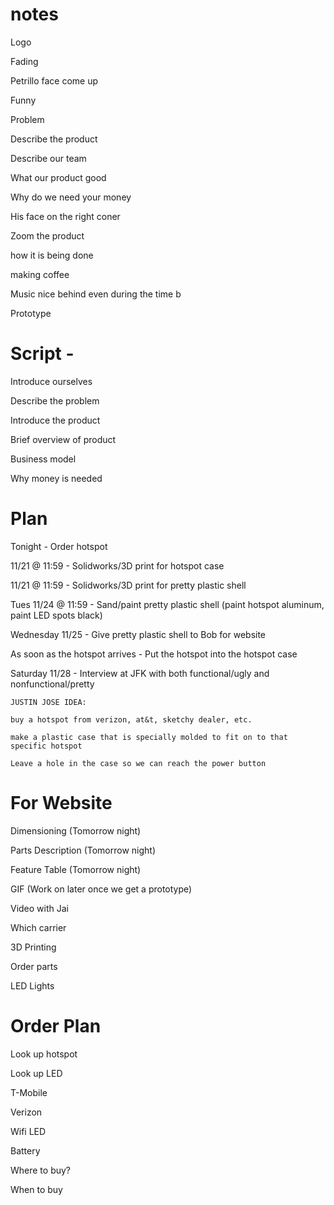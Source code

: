 # notes

Logo 

Fading 

Petrillo face come up 

Funny

Problem 

Describe the product 

Describe our team 

What our product good 

Why do we need your money  

His face on the right coner 

Zoom the product 

how it is being done

making coffee 

Music nice behind even during the time b

Prototype 


# Script - 

Introduce ourselves

Describe the problem

Introduce the product

Brief overview of product

Business model

Why money is needed

# Plan

Tonight - Order hotspot

11/21 @ 11:59 - Solidworks/3D print for hotspot case

11/21 @ 11:59 - Solidworks/3D print for pretty plastic shell

Tues 11/24 @ 11:59 - Sand/paint pretty plastic shell (paint hotspot aluminum, paint LED spots black)

Wednesday 11/25 - Give pretty plastic shell to Bob for website

As soon as the hotspot arrives - Put the hotspot into the hotspot case

Saturday 11/28 - Interview at JFK with both functional/ugly and nonfunctional/pretty

	JUSTIN JOSE IDEA:

	buy a hotspot from verizon, at&t, sketchy dealer, etc.

	make a plastic case that is specially molded to fit on to that specific hotspot

	Leave a hole in the case so we can reach the power button
	



# For Website 

Dimensioning (Tomorrow night) 

Parts Description (Tomorrow night) 

Feature Table (Tomorrow night) 

GIF (Work on later once we get a prototype)

Video with Jai 

Which carrier 

3D Printing

Order parts 

LED Lights

# Order Plan

Look up hotspot 

Look up LED 

T-Mobile

Verizon 

Wifi LED

Battery 

Where to buy? 

When to buy
